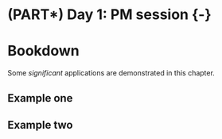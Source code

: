 # (PART\*) Day 1: PM session {-}

# Bookdown

Some _significant_ applications are demonstrated in this chapter.

## Example one

## Example two

